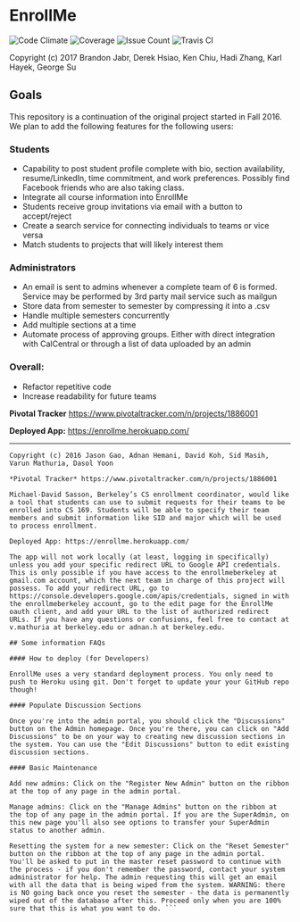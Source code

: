 # EnrollMe
![Code Climate](https://codeclimate.com/github/DerekHs/enrollme/badges/gpa.svg?)
![Coverage](https://codeclimate.com/github/DerekHs/enrollme/badges/coverage.svg?)
![Issue Count](https://codeclimate.com/github/DerekHs/enrollme/badges/issue_count.svg?)
![Travis CI](https://travis-ci.org/DerekHs/enrollme.svg?branch=master)


Copyright (c) 2017 Brandon Jabr, Derek Hsiao, Ken Chiu, Hadi Zhang, Karl Hayek, George Su

## Goals
This repository is a continuation of the original project started in Fall 2016. We plan to add the following features for the following users:

### Students
- Capability to post student profile complete with bio, section availability, resume/LinkedIn, time commitment, and work preferences. Possibly find Facebook friends who are also taking class.
- Integrate all course information into EnrollMe
- Students receive group invitations via email with a button to accept/reject
- Create a search service for connecting individuals to teams or vice versa
- Match students to projects that will likely interest them

### Administrators
- An email is sent to admins whenever a complete team of 6 is formed. Service may be performed by 3rd party mail service such as mailgun
- Store data from semester to semester by compressing it into a .csv
- Handle multiple semesters concurrently 
- Add multiple sections at a time
- Automate process of approving groups. Either with direct integration with CalCentral or through a list of data uploaded by an admin

### Overall:
- Refactor repetitive code
- Increase readability for future teams

**Pivotal Tracker** https://www.pivotaltracker.com/n/projects/1886001

**Deployed App:** https://enrollme.herokuapp.com/

---
```
Copyright (c) 2016 Jason Gao, Adnan Hemani, David Koh, Sid Masih, Varun Mathuria, Dasol Yoon

*Pivotal Tracker* https://www.pivotaltracker.com/n/projects/1886001

Michael-David Sasson, Berkeley’s CS enrollment coordinator, would like a tool that students can use to submit requests for their teams to be enrolled into CS 169. Students will be able to specify their team members and submit information like SID and major which will be used to process enrollment.

Deployed App: https://enrollme.herokuapp.com/

The app will not work locally (at least, logging in specifically) unless you add your specific redirect URL to Google API credentials. This is only possible if you have access to the enrollmeberkeley at gmail.com account, which the next team in charge of this project will possess. To add your redirect URL, go to https://console.developers.google.com/apis/credentials, signed in with the enrollmeberkeley account, go to the edit page for the EnrollMe oauth client, and add your URL to the list of authorized redirect URLs. If you have any questions or confusions, feel free to contact at v.mathuria at berkeley.edu or adnan.h at berkeley.edu.

## Some information FAQs

#### How to deploy (for Developers)

EnrollMe uses a very standard deployment process. You only need to push to Heroku using git. Don't forget to update your your GitHub repo though!

#### Populate Discussion Sections

Once you're into the admin portal, you should click the "Discussions" button on the Admin homepage. Once you're there, you can click on "Add Discussions" to be on your way to creating new discussion sections in the system. You can use the "Edit Discussions" button to edit existing discussion sections.

#### Basic Maintenance

Add new admins: Click on the "Register New Admin" button on the ribbon at the top of any page in the admin portal.

Manage admins: Click on the "Manage Admins" button on the ribbon at the top of any page in the admin portal. If you are the SuperAdmin, on this new page you'll also see options to transfer your SuperAdmin status to another admin.

Resetting the system for a new semester: Click on the "Reset Semester" button on the ribbon at the top of any page in the admin portal. You'll be asked to put in the master reset password to continue with the process - if you don't remember the password, contact your system administrator for help. The admin requesting this will get an email with all the data that is being wiped from the system. WARNING: there is NO going back once you reset the semester - the data is permanently wiped out of the database after this. Proceed only when you are 100% sure that this is what you want to do. ```
